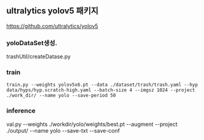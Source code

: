 ## ultralytics yolov5 패키지
https://github.com/ultralytics/yolov5

### yoloDataSet생성. 
trashUtil/createDatase.py


### train 
```
train.py --weights yolov5x6.pt --data ./dataset/trash/trash.yaml --hyp data/hyps/hyp.scratch-high.yaml --batch-size 4 --imgsz 1024 --project ./work_dir/ --name yolo --save-period 50
```

### inference 

val.py --weights ./workdir/yolo/weights/best.pt --augment --project ./output/ --name yolo --save-txt --save-conf

